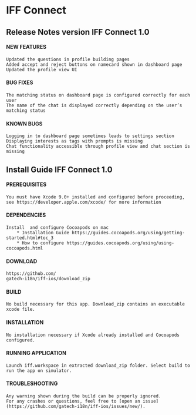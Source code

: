 # IFF Connect



## __Release Notes version IFF Connect 1.0__

#### NEW FEATURES

	Updated the questions in profile building pages
	Added accept and reject buttons on namecard shown in dashboard page
	Updated the profile view UI

#### BUG FIXES

	The matching status on dashboard page is configured correctly for each user
	The name of the chat is displayed correctly depending on the user’s matching status

#### KNOWN BUGS

	Logging in to dashboard page sometimes leads to settings section
	Displaying interests as tags with prompts is missing
	Chat functionality accessible through profile view and chat section is missing





## __Install Guide IFF Connect 1.0__

#### PREREQUISITES

	You must have Xcode 9.0+ installed and configured before proceeding, see https://developer.apple.com/xcode/ for more information

#### DEPENDENCIES

	Install  and configure Cocoapods on mac
		* Installation Guide https://guides.cocoapods.org/using/getting-started.html#toc_3
		* How to configure https://guides.cocoapods.org/using/using-cocoapods.html

#### DOWNLOAD

	https://github.com/
	gatech-i18n/iff-ios/download_zip

#### BUILD

	No build necessary for this app. Download_zip contains an executable xcode file.

#### INSTALLATION

	No installation necessary if Xcode already installed and Cocoapods configured.

#### RUNNING APPLICATION

	Launch iff.workspace in extracted download_zip folder. Select build to run the app on simulator.

#### TROUBLESHOOTING

	Any warning shown during the build can be properly ignored.
	For any crashes or questions, feel free to [open an issue](https://github.com/gatech-i18n/iff-ios/issues/new/).